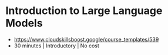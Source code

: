 # Introduction to Large Language Models

- https://www.cloudskillsboost.google/course_templates/539
- 30 minutes | Introductory | No cost

